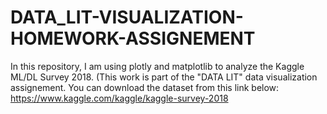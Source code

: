 # DATA_LIT-VISUALIZATION-HOMEWORK-ASSIGNEMENT
In this repository, I am using plotly and matplotlib to analyze the Kaggle ML/DL Survey 2018. (This work is part of the "DATA LIT" data visualization assignement. 
You can download the dataset from this link below: 
https://www.kaggle.com/kaggle/kaggle-survey-2018

